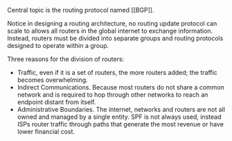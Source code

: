 Central topic is the routing protocol named [[BGP]].

Notice in designing a routing architecture, no routing update protocol can scale to allows all routers in the global internet to exchange information. Instead, routers must be divided into separate groups and routing protocols designed to operate within a group.

Three reasons for the division of routers:
* Traffic, even if it is a set of routers, the more routers added; the traffic becomes overwhelming.
* Indirect Communications. Because most routers do not share a common network and is required to hop through other networks to reach an endpoint distant from itself.
* Administrative Boundaries. The internet, networks and routers are not all owned and managed by a single entity. SPF is not always used, instead ISPs router traffic through paths that generate the most revenue or have lower financial cost.